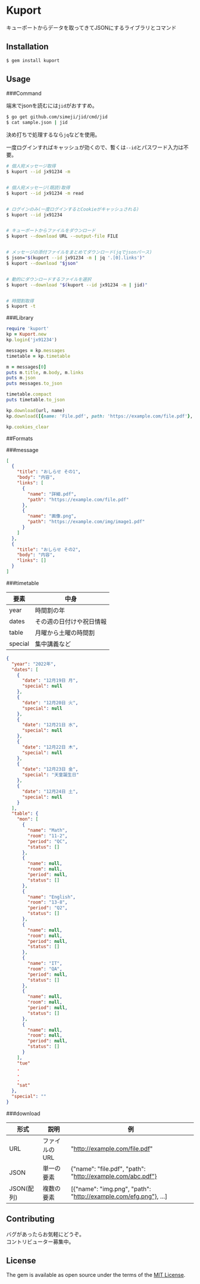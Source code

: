 # Kuport

キューポートからデータを取ってきてJSONにするライブラリとコマンド    

## Installation

```bash
$ gem install kuport
```

## Usage

###Command

端末でjsonを読むには`jid`がおすすめ。   

```bash 
$ go get github.com/simeji/jid/cmd/jid
$ cat sample.json | jid
```

決め打ちで処理するなら`jq`などを使用。  

一度ログインすればキャッシュが効くので、暫くは`--id`とパスワード入力は不要。  


```bash 
# 個人宛メッセージ取得
$ kuport --id jx91234 -m


# 個人宛メッセージ(既読)取得
$ kuport --id jx91234 -m read


# ログインのみ(一度ログインするとCookieがキャッシュされる)
$ kuport --id jx91234


# キューポートからファイルをダウンロード
$ kuport --download URL --output-file FILE


# メッセージの添付ファイルをまとめてダウンロード(jqでjsonパース)
$ json="$(kuport --id jx91234 -m | jq '.[0].links')"
$ kuport --download "$json"


# 動的にダウンロードするファイルを選択
$ kuport --download "$(kuport --id jx91234 -m | jid)"


# 時間割取得
$ kuport -t
```

###Library
```ruby 
require 'kuport' 
kp = Kuport.new 
kp.login('jx91234')

messages = kp.messages
timetable = kp.timetable

m = messages[0]
puts m.title, m.body, m.links
puts m.json
puts messages.to_json

timetable.compact
puts timetable.to_json

kp.download(url, name)
kp.download([{name: 'File.pdf', path: 'https://example.com/file.pdf'}, ])

kp.cookies_clear
```

##Formats

###message

```json 
[
  {
    "title": "おしらせ その1",
    "body": "内容",
    "links": [
      {
        "name": "詳細.pdf",
        "path": "https://example.com/file.pdf"
      },
      {
        "name": "画像.png",
        "path": "https://example.com/img/image1.pdf"
      }
    ]
  },
  {
    "title": "おしらせ その2",
    "body": "内容",
    "links": []
  }
]

```


###timetable 

| 要素    | 中身                     |
|---------|--------------------------|
| year    | 時間割の年               |
| dates   | その週の日付けや祝日情報 |
| table   | 月曜から土曜の時間割     |
| special | 集中講義など             |


```json 
{
  "year": "2022年",
  "dates": [
    {
      "date": "12月19日 月",
      "special": null
    },
    {
      "date": "12月20日 火",
      "special": null
    },
    {
      "date": "12月21日 水",
      "special": null
    },
    {
      "date": "12月22日 木",
      "special": null
    },
    {
      "date": "12月23日 金",
      "special": "天皇誕生日"
    },
    {
      "date": "12月24日 土",
      "special": null
    }
  ],
  "table": {
    "mon": [
      {
        "name": "Math",
        "room": "11-2",
        "period": "QC",
        "status": []
      },
      {
        "name": null,
        "room": null,
        "period": null,
        "status": []
      },
      {
        "name": "English",
        "room": "13-8",
        "period": "Q2",
        "status": []
      },
      {
        "name": null,
        "room": null,
        "period": null,
        "status": []
      },
      {
        "name": "IT",
        "room": "QA",
        "period": null,
        "status": []
      },
      {
        "name": null,
        "room": null,
        "period": null,
        "status": []
      },
      {
        "name": null,
        "room": null,
        "period": null,
        "status": []
      }
    ],
    "tue"
    . 
    .
    .
    "sat"
  },
  "special": ""
}

```

###download 

| 形式       | 説明          | 例                                                               |
|------------|---------------|------------------------------------------------------------------|
| URL        | ファイルのURL | "http://example.com/file.pdf"                                    |
| JSON       | 単一の要素    | {"name": "file.pdf", "path": "http://example.com/abc.pdf"}       |
| JSON(配列) | 複数の要素    | [{"name": "img.png", "path": "http://example.com/efg.png"}, ...] |  



## Contributing

バグがあったらお気軽にどうぞ。  
コントリビューター募集中。   


## License

The gem is available as open source under the terms of the [MIT License](http://opensource.org/licenses/MIT).

